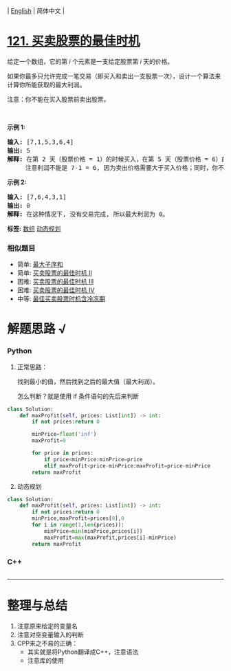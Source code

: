 | [English](README_EN.md) | 简体中文 |

# [121. 买卖股票的最佳时机](https://leetcode-cn.com/problems/best-time-to-buy-and-sell-stock)
<p>给定一个数组，它的第&nbsp;<em>i</em> 个元素是一支给定股票第 <em>i</em> 天的价格。</p>

<p>如果你最多只允许完成一笔交易（即买入和卖出一支股票一次），设计一个算法来计算你所能获取的最大利润。</p>

<p>注意：你不能在买入股票前卖出股票。</p>

<p>&nbsp;</p>

<p><strong>示例 1:</strong></p>

<pre><strong>输入:</strong> [7,1,5,3,6,4]
<strong>输出:</strong> 5
<strong>解释: </strong>在第 2 天（股票价格 = 1）的时候买入，在第 5 天（股票价格 = 6）的时候卖出，最大利润 = 6-1 = 5 。
     注意利润不能是 7-1 = 6, 因为卖出价格需要大于买入价格；同时，你不能在买入前卖出股票。
</pre>

<p><strong>示例 2:</strong></p>

<pre><strong>输入:</strong> [7,6,4,3,1]
<strong>输出:</strong> 0
<strong>解释: </strong>在这种情况下, 没有交易完成, 所以最大利润为 0。
</pre>

**标签:**  [数组](https://leetcode-cn.com/tag/array) [动态规划](https://leetcode-cn.com/tag/dynamic-programming) 
 ### 相似题目
- 简单:	[最大子序和](https://leetcode-cn.com/problems/maximum-subarray) 
- 简单:	[买卖股票的最佳时机 II](https://leetcode-cn.com/problems/best-time-to-buy-and-sell-stock-ii) 
- 困难:	[买卖股票的最佳时机 III](https://leetcode-cn.com/problems/best-time-to-buy-and-sell-stock-iii) 
- 困难:	[买卖股票的最佳时机 IV](https://leetcode-cn.com/problems/best-time-to-buy-and-sell-stock-iv) 
- 中等:	[最佳买卖股票时机含冷冻期](https://leetcode-cn.com/problems/best-time-to-buy-and-sell-stock-with-cooldown) 

# 解题思路 √

### Python

1. 正常思路：

   找到最小的值，然后找到之后的最大值（最大利润）。

   怎么判断？就是使用 if 条件语句的先后来判断

```python
class Solution:
    def maxProfit(self, prices: List[int]) -> int:
        if not prices:return 0

        minPrice=float('inf')
        maxProfit=0

        for price in prices:
            if price<minPrice:minPrice=price
            elif maxProfit<price-minPrice:maxProfit=price-minPrice
        return maxProfit
```

2. 动态规划


```python
class Solution:
    def maxProfit(self, prices: List[int]) -> int:
        if not prices:return 0
        minPrice,maxProfit=prices[0],0
        for i in range(1,len(prices)):
            minPrice=min(minPrice,prices[i])
            maxProfit=max(maxProfit,prices[i]-minPrice)
        return maxProfit
```

### C++

```cpp

```

---



# 整理与总结

1. 注意原来给定的变量名
2. 注意对空变量输入的判断
3. CPP来之不易的正确：
   - 其实就是将Python翻译成C++，注意语法
   - 注意库的使用